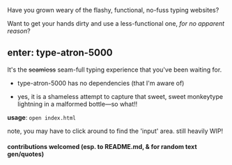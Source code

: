 Have you grown weary of the flashy, functional, no-fuss typing websites?

Want to get your hands dirty and use a less-functional one, _for no apparent reason_?

## enter: **type-atron-5000**

It's the ~~seamless~~ seam-full typing experience that you've been waiting for.

- type-atron-5000 has no dependencies (that I'm aware of)

- yes, it is a shameless attempt to capture that sweet, sweet monkeytype lightning in a malformed bottle—so what!!

**usage**: `open index.html`

note, you may have to click around to find the 'input' area. still
heavily WIP!

#### contributions welcomed (esp. to README.md, & for random text gen/quotes)
